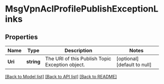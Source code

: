 # MsgVpnAclProfilePublishExceptionLinks

## Properties
Name | Type | Description | Notes
------------ | ------------- | ------------- | -------------
**Uri** | **string** | The URI of this Publish Topic Exception object. | [optional] [default to null]

[[Back to Model list]](../README.md#documentation-for-models) [[Back to API list]](../README.md#documentation-for-api-endpoints) [[Back to README]](../README.md)

